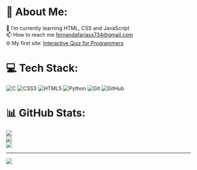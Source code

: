 # 💫 About Me:
🌱 I’m currently learning HTML, CSS and JavaScript<br>📫 How to reach me fernandafariass734@gmail.com<br>🌐 My first site: [Interactive Quiz for Programmers](https://fernandasfarias.github.io/my-first-site/)


# 💻 Tech Stack:
![C](https://img.shields.io/badge/c-%2300599C.svg?style=flat-square&logo=c&logoColor=white) ![CSS3](https://img.shields.io/badge/css3-%231572B6.svg?style=flat-square&logo=css3&logoColor=white) ![HTML5](https://img.shields.io/badge/html5-%23E34F26.svg?style=flat-square&logo=html5&logoColor=white) ![Python](https://img.shields.io/badge/python-3670A0?style=flat-square&logo=python&logoColor=ffdd54) ![Git](https://img.shields.io/badge/git-%23F05033.svg?style=flat-square&logo=git&logoColor=white) ![GitHub](https://img.shields.io/badge/github-%23121011.svg?style=flat-square&logo=github&logoColor=white)
# 📊 GitHub Stats:
![](https://github-readme-stats.vercel.app/api?username=fernandasfarias&theme=dark&hide_border=false&include_all_commits=false&count_private=false)<br/>
![](https://nirzak-streak-stats.vercel.app/?user=fernandasfarias&theme=dark&hide_border=false)<br/>
![](https://github-readme-stats.vercel.app/api/top-langs/?username=fernandasfarias&theme=dark&hide_border=false&include_all_commits=false&count_private=false&layout=compact)

---
[![](https://visitcount.itsvg.in/api?id=fernandasfarias&icon=0&color=0)](https://visitcount.itsvg.in)
